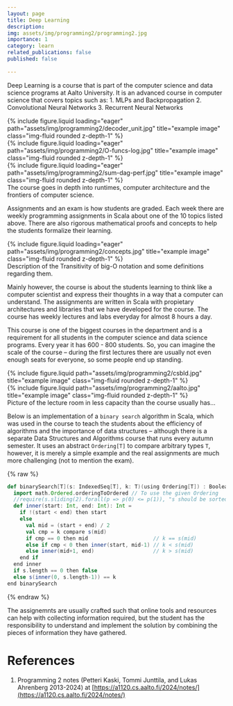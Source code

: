 ```yaml
---
layout: page
title: Deep Learning
description: 
img: assets/img/programming2/programming2.jpg
importance: 1
category: learn
related_publications: false
published: false
     
---
```


Deep Learning is a course that is part of the computer science and data science programs at Aalto University. It is an advanced course in computer science that covers topics such as:
    1. MLPs and Backpropagation
    2. Convolutional Neural Networks
    3. Recurrent Neural Networks
    

<div class="row">
    <div class="col-sm mt-3 mt-md-0">
        {% include figure.liquid loading="eager" path="assets/img/programming2/decoder_unit.jpg" title="example image" class="img-fluid rounded z-depth-1" %}
    </div>
    <div class="col-sm mt-3 mt-md-0">
        {% include figure.liquid loading="eager" path="assets/img/programming2/O-funcs-log.jpg" title="example image" class="img-fluid rounded z-depth-1" %}
    </div>
    <div class="col-sm mt-3 mt-md-0">
        {% include figure.liquid loading="eager" path="assets/img/programming2/sum-dag-perf.jpg" title="example image" class="img-fluid rounded z-depth-1" %}
    </div>
</div>
<div class="caption">
    The course goes in depth into runtimes, computer architecture and the frontiers of computer science. 
</div>

Assignments and an exam is how students are graded. Each week there are weekly programming assignments in Scala about one of the 10 topics listed above. 
There are also rigorous mathematical proofs and concepts to help the students formalize their learning. 

<div class="row">
    <div class="col-sm mt-3 mt-md-0">
        {% include figure.liquid loading="eager" path="assets/img/programming2/concepts.jpg" title="example image" class="img-fluid rounded z-depth-1" %}
    </div>
</div>
<div class="caption">
    Description of the Transitivity of big-O notation and some definitions regarding them. 
</div>

Mainly however, the course is about the students learning to think like a computer scientist and express their thoughts in a way that a computer can understand.
The assignments are written in Scala with propietary architectures and libraries that we have developed for the course. The course has weekly lectures and labs everyday for almost 8 hours a day.

This course is one of the biggest courses in the department and is a requirement for all students in the computer science and data science programs. Every year it has 600 - 800 students. So, you can imagine the scale of the course – during the first lectures there are usually not even enough seats for everyone, so some people end up standing. 

<div class="row justify-content-sm-center">
    <div class="col-sm-8 mt-3 mt-md-0">
        {% include figure.liquid path="assets/img/programming2/csbld.jpg" title="example image" class="img-fluid rounded z-depth-1" %}
    </div>
    <div class="col-sm-4 mt-3 mt-md-0">
        {% include figure.liquid path="assets/img/programming2/aalto.jpg" title="example image" class="img-fluid rounded z-depth-1" %}
    </div>
</div>
<div class="caption">
    Picture of the lecture room in less capacity than the course usually has... 
</div>

Below is an implementation of a `binary search` algorithm in Scala, which was used in the course to teach the students about the efficiency of algorithms and the importance of data structures – although there is a separate Data Structures and Algorithms course that runs every autumn semester. It uses an abstract `Ordering[T]` to compare arbitrary types `T`, however, it is merely a simple example and the real assignments are much more challenging (not to mention the exam). 


{% raw %}

```scala
def binarySearch[T](s: IndexedSeq[T], k: T)(using Ordering[T]) : Boolean =
  import math.Ordered.orderingToOrdered // To use the given Ordering
  //require(s.sliding(2).forall(p => p(0) <= p(1)), "s should be sorted")
  def inner(start: Int, end: Int): Int =
    if !(start < end) then start
    else
      val mid = (start + end) / 2
      val cmp = k compare s(mid)
      if cmp == 0 then mid                     // k == s(mid)
      else if cmp < 0 then inner(start, mid-1) // k < s(mid)
      else inner(mid+1, end)                   // k > s(mid)
    end if
  end inner
  if s.length == 0 then false
  else s(inner(0, s.length-1)) == k
end binarySearch
```

{% endraw %}

The assignemnts are usually crafted such that online tools and resources can help with collecting information required, but the student has the responsibility to understand and implement the solution by combining the pieces of information they have gathered.



# References

1. Programming 2 notes (Petteri Kaski, Tommi Junttila, and Lukas Ahrenberg 2013-2024) at [https://a1120.cs.aalto.fi/2024/notes/](https://a1120.cs.aalto.fi/2024/notes/)